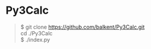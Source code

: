 # Py3Calc

> $ git clone https://github.com/balkent/Py3Calc.git  
> cd ./Py3Calc  
> $ ./index.py  
